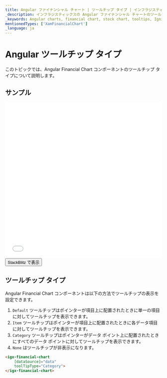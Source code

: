 ```yaml
---
title: Angular ファイナンシャル チャート | ツールチップ タイプ | インフラジスティックス
_description: インフラジスティックスの Angular ファイナンシャル チャートのツールチップを使用して重要なデータを表示します。Ignite UI for Angular グラフ チュートリアルを是非お試しください!
_keywords: Angular charts, financial chart, stock chart, tooltips, Ignite UI for Angular, Infragistics, Angular チャート, ファイナンシャル チャート, 株価チャート, ツールチップ, インフラジスティックス
mentionedTypes: ['XamFinancialChart']
_language: ja
---
```


# Angular ツールチップ タイプ

このトピックでは、Angular Financial Chart コンポーネントのツールチップ タイプについて説明します。

## サンプル

<div class="sample-container loading" style="height: 500px">
    <iframe id="financial-chart-tooltip-types-iframe" src='{environment:dvDemosBaseUrl}/charts/financial-chart-tooltip-types' width="100%" height="100%" seamless frameBorder="0" onload="onXPlatSampleIframeContentLoaded(this);"></iframe>
</div>
<div>
    <button data-localize="stackblitz" class="stackblitz-btn"   data-iframe-id="financial-chart-tooltip-types-iframe" data-demos-base-url="{environment:dvDemosBaseUrl}">StackBlitz で表示
    </button>


</div>
<div class="divider--half"></div>

## ツールチップ タイプ

Angular Financial Chart コンポーネントは以下の方法でツールチップの表示を設定できます。

1.  `Default` ツールチップはポインターが項目上に配置されたときに単一の項目に対してツールチップを表示できます。
2.  `Item` ツールチップはポインターが項目上に配置されたときに各データ項目に対してツールチップを表示できます。
3.  `Category` ツールチップはポインターがデータ ポイント上に配置されたときにすべてのデータ ポイントに対してツールチップを表示できます。
4.  `None` はツールチップが非表示になります。

```html
<igx-financial-chart
    [dataSource]="data"
    toolTipType="Category">
</igx-financial-chart>
```
